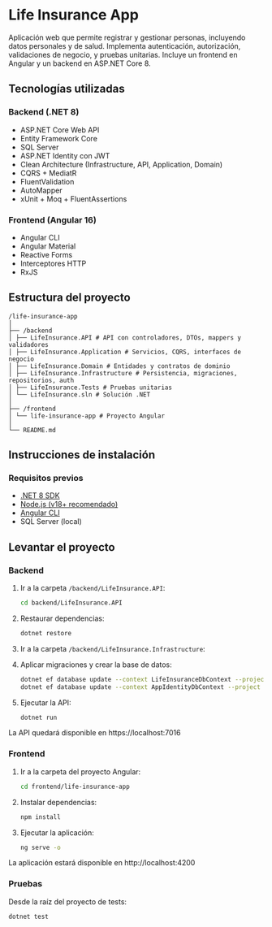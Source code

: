 # Life Insurance App

Aplicación web que permite registrar y gestionar personas, incluyendo datos personales y de salud. Implementa autenticación, autorización, validaciones de negocio, y pruebas unitarias. Incluye un frontend en Angular y un backend en ASP.NET Core 8.


## Tecnologías utilizadas

### Backend (.NET 8)
- ASP.NET Core Web API
- Entity Framework Core
- SQL Server
- ASP.NET Identity con JWT
- Clean Architecture (Infrastructure, API, Application, Domain)
- CQRS + MediatR
- FluentValidation
- AutoMapper
- xUnit + Moq + FluentAssertions

### Frontend (Angular 16)
- Angular CLI
- Angular Material
- Reactive Forms
- Interceptores HTTP
- RxJS


## Estructura del proyecto

```text
/life-insurance-app
│
├── /backend
│ ├── LifeInsurance.API # API con controladores, DTOs, mappers y validadores
│ ├── LifeInsurance.Application # Servicios, CQRS, interfaces de negocio
│ ├── LifeInsurance.Domain # Entidades y contratos de dominio
│ ├── LifeInsurance.Infrastructure # Persistencia, migraciones, repositorios, auth
│ ├── LifeInsurance.Tests # Pruebas unitarias
│ └── LifeInsurance.sln # Solución .NET
│
├── /frontend
│ └── life-insurance-app # Proyecto Angular
│
└── README.md
```


## Instrucciones de instalación

### Requisitos previos

- [.NET 8 SDK](https://dotnet.microsoft.com/en-us/download)
- [Node.js (v18+ recomendado)](https://nodejs.org/)
- [Angular CLI](https://angular.io/cli)
- SQL Server (local)


## Levantar el proyecto

### Backend

1. Ir a la carpeta `/backend/LifeInsurance.API`:

   ```bash
   cd backend/LifeInsurance.API
   ```

2. Restaurar dependencias:

    ```bash
    dotnet restore
    ```

3. Ir a la carpeta `/backend/LifeInsurance.Infrastructure`:

4. Aplicar migraciones y crear la base de datos:

    ```bash
    dotnet ef database update --context LifeInsuranceDbContext --project . --startup-project ../LifeInsurance.API
    dotnet ef database update --context AppIdentityDbContext --project . --startup-project ../LifeInsurance.API
    ```

5. Ejecutar la API:

    ```bash
    dotnet run
    ```

La API quedará disponible en https://localhost:7016


### Frontend

1. Ir a la carpeta del proyecto Angular:

    ```bash
    cd frontend/life-insurance-app
    ```

2. Instalar dependencias:

    ```bash
    npm install
    ```

3. Ejecutar la aplicación:

    ```bash
    ng serve -o
    ```

La aplicación estará disponible en http://localhost:4200

### Pruebas

Desde la raíz del proyecto de tests:

```bash
dotnet test
```